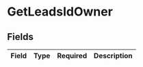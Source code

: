 # GetLeadsIdOwner


## Fields

| Field       | Type        | Required    | Description |
| ----------- | ----------- | ----------- | ----------- |